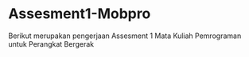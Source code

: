 # Assesment1-Mobpro
Berikut merupakan pengerjaan Assesment 1 Mata Kuliah Pemrograman untuk Perangkat Bergerak
